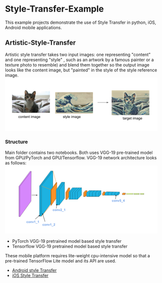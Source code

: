 # Style-Transfer-Example
This example projects demonstrate the use of Style Transfer in python, iOS, Android mobile applications. 

## Artistic-Style-Transfer
Artistic style transfer takes two input images: one representing "content" and one representing "style"
, such as an artwork by a famous painter or a texture photo to resemble) and blend them together 
so the output image looks like the content image, but "painted" in the style of the style reference image.
![example](style_tx_cat.png)

### Structure 
Main folder contains two notebooks. Both uses VGG-19 pre-trained model from GPU/PyTorch and GPU/Tensorflow. VGG-19 network architecture looks as follows: 
![VGG-19](vgg19_convlayers.png)
* PyTorch VGG-19 pretrained model based style transfer
* Tensorflow VGG-19 pretrained model based style transfer
<!-- TODO --> 
These mobile platform requires lite-weight cpu-intensive model so that a pre-trained TensorFlow Lite model and its API are used. 
* [Android style Transfer](/android/README.md)
* [iOS Style Transfer](/ios/README.md)
